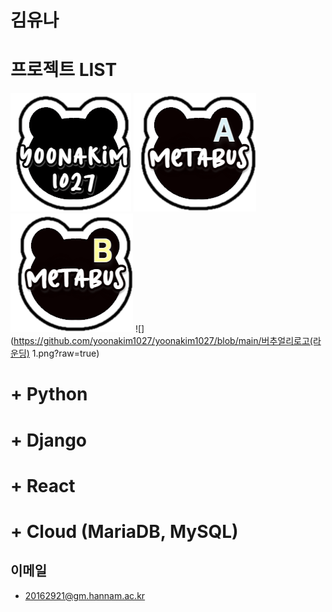 # 김유나

# 프로젝트 LIST
![](https://github.com/yoonakim1027/yoonakim1027/blob/main/assets/bear_black_yoona.png?raw=true)
![](https://github.com/yoonakim1027/yoonakim1027/blob/main/metabusA.png?raw=true)
![](https://github.com/yoonakim1027/yoonakim1027/blob/main/metabusB.png?raw=true)
![](https://github.com/yoonakim1027/yoonakim1027/blob/main/버추얼리로고(라운딩) 1.png?raw=true)


# + Python
# + Django
# + React
# + Cloud (MariaDB, MySQL)

## 이메일

+ 20162921@gm.hannam.ac.kr
